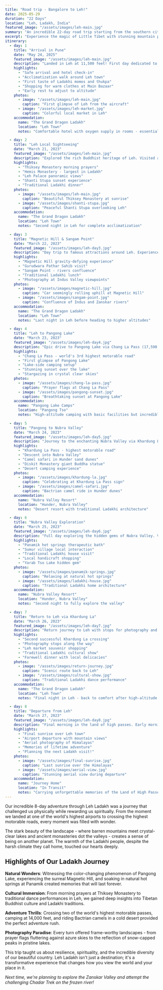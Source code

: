 ```yaml
---
title: "Road trip - Bangalore to Leh!"
date: 2025-05-29
duration: "22 Days"
location: "Leh, Ladakh, India"
featured_image: "/assets/images/leh-main.jpg"
summary: "An incredible 22-day road trip starting from the southern city of Bangalore in India, passing through atleast 9 different states. Moving through a diverse and often breathtaking landscapes of India, finally to land at Leh, featuring pristine lakes, ancient monasteries, and the world's highest motorable roads in the Indian Himalayas."
excerpt: "Experience the magic of Little Tibet with stunning mountain passes, crystal-clear lakes, and rich Buddhist culture in one of the world's most spectacular high-altitude destinations."
itinerary:
  - day: 1
    title: "Arrival in Pune"
    date: "May 24, 2025"
    featured_image: "/assets/images/leh-main.jpg"
    description: "Landed in Leh at 11,500 feet! First day dedicated to acclimatization. Gentle walks around Leh town, visited the local market, and tried authentic Ladakhi cuisine. The mountain air is crisp and the views are absolutely stunning."
    highlights:
      - "Safe arrival and hotel check-in"
      - "Acclimatization walk around Leh town"
      - "First taste of Ladakhi momos and thukpa"
      - "Shopping for warm clothes at Main Bazaar"
      - "Early rest to adjust to altitude"
    photos:
      - image: "/assets/images/leh-main.jpg"
        caption: "First glimpse of Leh from the aircraft"
      - image: "/assets/images/leh-market.jpg"
        caption: "Colorful local market in Leh"
    accommodation:
      name: "The Grand Dragon Ladakh"
      location: "Leh Town"
      notes: "Comfortable hotel with oxygen supply in rooms - essential for first night acclimatization"

  - day: 2
    title: "Leh Local Sightseeing"
    date: "March 21, 2023"
    featured_image: "/assets/images/leh-main.jpg"
    description: "Explored the rich Buddhist heritage of Leh. Visited ancient monasteries and palaces, each offering incredible views and spiritual tranquility. The blend of Tibetan Buddhism and stunning Himalayan backdrop is mesmerizing."
    highlights:
      - "Thiksey Monastery morning prayers"
      - "Hemis Monastery - largest in Ladakh"
      - "Leh Palace panoramic views"
      - "Shanti Stupa sunset experience"
      - "Traditional Ladakhi dinner"
    photos:
      - image: "/assets/images/leh-main.jpg"
        caption: "Beautiful Thiksey Monastery at sunrise"
      - image: "/assets/images/shanti-stupa.jpg"
        caption: "Peaceful Shanti Stupa overlooking Leh"
    accommodation:
      name: "The Grand Dragon Ladakh"
      location: "Leh Town"
      notes: "Second night in Leh for complete acclimatization"

  - day: 3
    title: "Magnetic Hill & Sangam Point"
    date: "March 22, 2023"
    featured_image: "/assets/images/leh-day3.jpg"
    description: "Day trip to famous attractions around Leh. Experienced the mysterious Magnetic Hill phenomenon and witnessed the stunning confluence of Indus and Zanskar rivers. The landscape is otherworldly!"
    highlights:
      - "Magnetic Hill gravity-defying experience"
      - "Gurudwara Pathar Sahib visit"
      - "Sangam Point - rivers confluence"
      - "Traditional Ladakhi lunch"
      - "Photography at Indus Valley viewpoints"
    photos:
      - image: "/assets/images/magnetic-hill.jpg"
        caption: "Car seemingly rolling uphill at Magnetic Hill"
      - image: "/assets/images/sangam-point.jpg"
        caption: "Confluence of Indus and Zanskar rivers"
    accommodation:
      name: "The Grand Dragon Ladakh"
      location: "Leh Town"
      notes: "Last night in Leh before heading to higher altitudes"

  - day: 4
    title: "Leh to Pangong Lake"
    date: "March 23, 2023"
    featured_image: "/assets/images/leh-day4.jpg"
    description: "Epic drive to Pangong Lake via Chang La Pass (17,590 ft) - one of the world's highest motorable roads! The lake's changing colors from turquoise to deep blue left us speechless. Camping under the stars at 14,000 feet was magical."
    highlights:
      - "Chang La Pass - world's 3rd highest motorable road"
      - "First glimpse of Pangong Lake"
      - "Lake-side camping setup"
      - "Stunning sunset over the lake"
      - "Stargazing in crystal clear skies"
    photos:
      - image: "/assets/images/chang-la-pass.jpg"
        caption: "Prayer flags at Chang La Pass"
      - image: "/assets/images/pangong-sunset.jpg"
        caption: "Breathtaking sunset at Pangong Lake"
    accommodation:
      name: "Pangong Lake Camps"
      location: "Pangong Tso"
      notes: "High-altitude camping with basic facilities but incredible views"

  - day: 5
    title: "Pangong to Nubra Valley"
    date: "March 24, 2023"
    featured_image: "/assets/images/leh-day5.jpg"
    description: "Journey to the enchanting Nubra Valley via Khardung La Pass (18,380 ft) - the highest motorable road in the world! Rode double-humped Bactrian camels in the cold desert of Hunder. The contrast of sand dunes against snow-capped peaks is surreal."
    highlights:
      - "Khardung La Pass - highest motorable road"
      - "Descent into Nubra Valley"
      - "Camel safari in Hunder sand dunes"
      - "Diskit Monastery giant Buddha statue"
      - "Desert camping experience"
    photos:
      - image: "/assets/images/khardung-la.jpg"
        caption: "Celebrating at Khardung La Pass sign"
      - image: "/assets/images/camel-safari.jpg"
        caption: "Bactrian camel ride in Hunder dunes"
    accommodation:
      name: "Nubra Valley Resort"
      location: "Hunder, Nubra Valley"
      notes: "Desert resort with traditional Ladakhi architecture"

  - day: 6
    title: "Nubra Valley Exploration"
    date: "March 25, 2023"
    featured_image: "/assets/images/leh-day6.jpg"
    description: "Full day exploring the hidden gems of Nubra Valley. Visited remote villages, interacted with locals, and learned about their unique culture. The hot springs at Panamik were a perfect way to relax in this cold desert."
    highlights:
      - "Panamik hot springs therapeutic bath"
      - "Sumur village local interaction"
      - "Traditional Ladakhi house visit"
      - "Local handicraft shopping"
      - "Yarab Tso Lake hidden gem"
    photos:
      - image: "/assets/images/panamik-springs.jpg"
        caption: "Relaxing at natural hot springs"
      - image: "/assets/images/ladakhi-house.jpg"
        caption: "Traditional Ladakhi home architecture"
    accommodation:
      name: "Nubra Valley Resort"
      location: "Hunder, Nubra Valley"
      notes: "Second night to fully explore the valley"

  - day: 7
    title: "Return to Leh via Khardung La"
    date: "March 26, 2023"
    featured_image: "/assets/images/leh-day7.jpg"
    description: "Return journey to Leh with stops for photography and last-minute shopping. The second crossing of Khardung La felt like meeting an old friend. Spent the evening in Leh exploring areas we missed earlier."
    highlights:
      - "Second successful Khardung La crossing"
      - "Photography stops along the way"
      - "Leh market souvenir shopping"
      - "Traditional Ladakhi cultural show"
      - "Farewell dinner with local delicacies"
    photos:
      - image: "/assets/images/return-journey.jpg"
        caption: "Scenic route back to Leh"
      - image: "/assets/images/cultural-show.jpg"
        caption: "Traditional Ladakhi dance performance"
    accommodation:
      name: "The Grand Dragon Ladakh"
      location: "Leh Town"
      notes: "Final night in Leh - back to comfort after high-altitude adventure"

  - day: 8
    title: "Departure from Leh"
    date: "March 27, 2023"
    featured_image: "/assets/images/leh-day8.jpg"
    description: "Final morning in the land of high passes. Early morning flight offered spectacular aerial views of the Himalayas. Leaving Leh with hearts full of memories and a deep appreciation for this incredible landscape and culture."
    highlights:
      - "Final sunrise over Leh town"
      - "Airport departure with mountain views"
      - "Aerial photography of Himalayas"
      - "Memories of lifetime adventure"
      - "Planning the next Ladakh visit!"
    photos:
      - image: "/assets/images/final-sunrise.jpg"
        caption: "Last sunrise over the Himalayas"
      - image: "/assets/images/aerial-view.jpg"
        caption: "Stunning aerial view during departure"
    accommodation:
      name: "Journey Home"
      location: "In Transit"
      notes: "Carrying unforgettable memories of the Land of High Passes"
---
```


Our incredible 8-day adventure through Leh Ladakh was a journey that challenged us physically while rewarding us spiritually. From the moment we landed at one of the world's highest airports to crossing the highest motorable roads, every moment was filled with wonder.

The stark beauty of the landscape - where barren mountains meet crystal-clear lakes and ancient monasteries dot the valleys - creates a sense of being on another planet. The warmth of the Ladakhi people, despite the harsh climate they call home, touched our hearts deeply.

## Highlights of Our Ladakh Journey

**Natural Wonders**: Witnessing the color-changing phenomenon of Pangong Lake, experiencing the surreal Magnetic Hill, and soaking in natural hot springs at Panamik created memories that will last forever.

**Cultural Immersion**: From morning prayers at Thiksey Monastery to traditional dance performances in Leh, we gained deep insights into Tibetan Buddhist culture and Ladakhi traditions.

**Adventure Thrills**: Crossing two of the world's highest motorable passes, camping at 14,000 feet, and riding Bactrian camels in a cold desert provided the perfect adventure rush.

**Photography Paradise**: Every turn offered frame-worthy landscapes - from prayer flags fluttering against azure skies to the reflection of snow-capped peaks in pristine lakes.

This trip taught us about resilience, spirituality, and the incredible diversity of our beautiful country. Leh Ladakh isn't just a destination; it's a transformative experience that changes how you view the world and your place in it.

*Next time, we're planning to explore the Zanskar Valley and attempt the challenging Chadar Trek on the frozen river!* 
